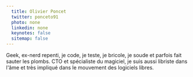 ```yaml
---
  title: Olivier Poncet
  twitter: ponceto91
  photo: none
  linkedin: none
  keynotes: false
  sitemap: false
---
```

Geek, ex-nerd repenti, je code, je teste, je bricole, je soude et parfois fait sauter les plombs. CTO et spécialiste du magiciel, je suis aussi libriste dans l'âme et très impliqué dans le mouvement des logiciels libres.